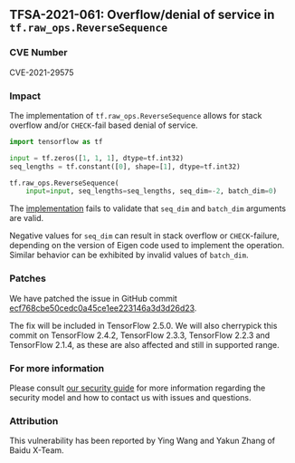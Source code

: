 ## TFSA-2021-061: Overflow/denial of service in `tf.raw_ops.ReverseSequence`

### CVE Number
CVE-2021-29575

### Impact
The implementation of `tf.raw_ops.ReverseSequence` allows for stack overflow
and/or `CHECK`-fail based denial of service.

```python
import tensorflow as tf

input = tf.zeros([1, 1, 1], dtype=tf.int32)
seq_lengths = tf.constant([0], shape=[1], dtype=tf.int32)

tf.raw_ops.ReverseSequence(
    input=input, seq_lengths=seq_lengths, seq_dim=-2, batch_dim=0)
```

The
[implementation](https://github.com/tensorflow/tensorflow/blob/5b3b071975e01f0d250c928b2a8f901cd53b90a7/tensorflow/core/kernels/reverse_sequence_op.cc#L114-L118)
fails to validate that `seq_dim` and `batch_dim` arguments are valid.

Negative values for `seq_dim` can result in stack overflow or `CHECK`-failure,
depending on the version of Eigen code used to implement the operation. Similar
behavior can be exhibited by invalid values of `batch_dim`.

### Patches
We have patched the issue in GitHub commit
[ecf768cbe50cedc0a45ce1ee223146a3d3d26d23](https://github.com/tensorflow/tensorflow/commit/ecf768cbe50cedc0a45ce1ee223146a3d3d26d23).

The fix will be included in TensorFlow 2.5.0. We will also cherrypick this
commit on TensorFlow 2.4.2, TensorFlow 2.3.3, TensorFlow 2.2.3 and TensorFlow
2.1.4, as these are also affected and still in supported range.

### For more information
Please consult [our security
guide](https://github.com/tensorflow/tensorflow/blob/master/SECURITY.md) for
more information regarding the security model and how to contact us with issues
and questions.

### Attribution
This vulnerability has been reported by Ying Wang and Yakun Zhang of Baidu
X-Team.
